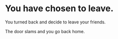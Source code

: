# You have chosen to leave.

You turned back and decide to leave your friends.

The door slams and you go back home.

[](giphy.gif)